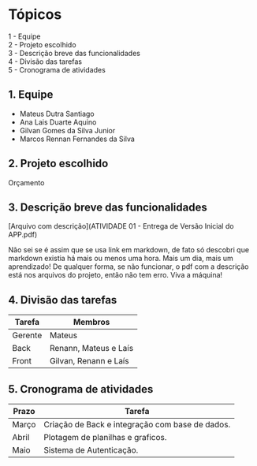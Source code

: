 # Tópicos

1 - Equipe  
2 - Projeto escolhido  
3 - Descrição breve das funcionalidades  
4 - Divisão das tarefas  
5 - Cronograma de atividades  


## 1. Equipe

- Mateus Dutra Santiago
- Ana Lais Duarte Aquino
- Gilvan Gomes da Silva Junior
- Marcos Rennan Fernandes da Silva

## 2. Projeto escolhido

Orçamento

## 3. Descrição breve das funcionalidades

[Arquivo com descrição](ATIVIDADE 01 - Entrega de Versão Inicial do APP.pdf)

Não sei se é assim que se usa link em markdown, de fato só descobri que markdown existia há mais ou menos uma hora. Mais um dia, mais um aprendizado! De qualquer forma, se não funcionar, o pdf com a descrição está nos arquivos do projeto, então não tem erro. Viva a máquina!

## 4. Divisão das tarefas

Tarefa   | Membros
---------| ------
Gerente  | Mateus
Back     | Renann, Mateus e Laís
Front    | Gilvan, Renann e Laís

## 5. Cronograma de atividades

Prazo     | Tarefa
--------- | ------
Março     | Criação de Back e integração com base de dados.
Abril     | Plotagem de planilhas e graficos.
Maio      | Sistema de Autenticação.
